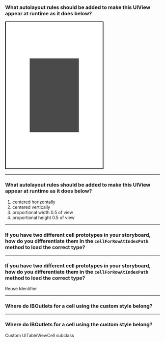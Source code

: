 ### What autolayout rules should be added to make this UIView appear at runtime as it does below?

![inline](quiz12AutoLayout.png)

---

### What autolayout rules should be added to make this UIView appear at runtime as it does below?

1. centered horizontally
1. centered vertically
1. proportional width 0.5 of view
1. proportional height 0.5 of view

---

### If you have two different cell prototypes in your storyboard, how do you differentiate them in the ```cellForRowAtIndexPath``` method to load the correct type?

---

### If you have two different cell prototypes in your storyboard, how do you differentiate them in the ```cellForRowAtIndexPath``` method to load the correct type?

Reuse Identifier

---

### Where do IBOutlets for a cell using the custom style belong?

---

### Where do IBOutlets for a cell using the custom style belong?

Custom UITableViewCell subclass 